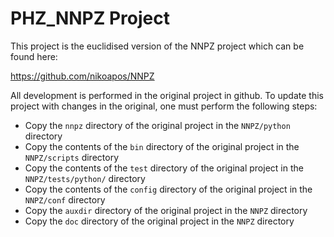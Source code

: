 PHZ_NNPZ Project
================

This project is the euclidised version of the NNPZ project which can be found here:

https://github.com/nikoapos/NNPZ

All development is performed in the original project in github. To update this
project with changes in the original, one must perform the following steps:

- Copy the `nnpz` directory of the original project in the `NNPZ/python` directory
- Copy the contents of the `bin` directory of the original project in the
  `NNPZ/scripts` directory
- Copy the contents of the `test` directory of the original project in the
  `NNPZ/tests/python/` directory
- Copy the contents of the `config` directory of the original project in the
  `NNPZ/conf` directory
- Copy the `auxdir` directory of the original project in the `NNPZ` directory
- Copy the `doc` directory of the original project in the `NNPZ` directory
